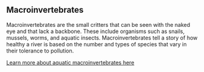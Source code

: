 ## Macroinvertebrates

Macroinvertebrates are the small critters that can be seen with the naked eye and that lack a backbone. These include organisms such as snails, mussels, worms, and aquatic insects. Macroinvertebrates tell a story of how healthy a river is based on the number and types of species that vary in their tolerance to pollution.

[Learn more about aquatic macroinvertebrates here]

[Learn more about aquatic macroinvertebrates here]: https://www.macroinvertebrates.org/